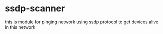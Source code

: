 # ssdp-scanner
this is module for pinging network using ssdp protocol to get devices alive in this network
